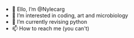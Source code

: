 - 👋 Ello, I’m @Nylecarg
- 👀 I’m interested in coding, art and microbiology
- 🌱 I’m currently revising python 
- 📫 How to reach me (you can't)
